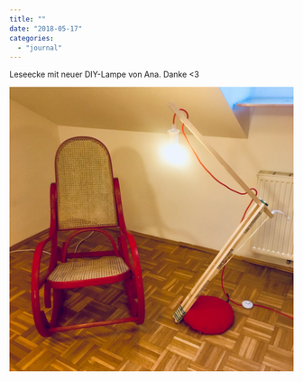 ```yaml
---
title: ""
date: "2018-05-17"
categories: 
  - "journal"
---
```


Leseecke mit neuer DIY-Lampe von Ana. Danke <3

![](images/2b9223fa7e.jpg)
